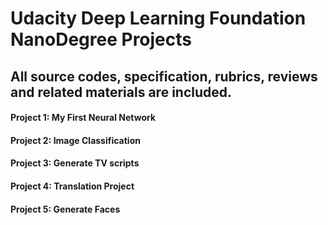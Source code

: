 Udacity Deep Learning Foundation NanoDegree Projects
===
All source codes, specification, rubrics, reviews and related materials are included.
---
#### Project 1: My First Neural Network
#### Project 2: Image Classification
#### Project 3: Generate TV scripts
#### Project 4: Translation Project
#### Project 5: Generate Faces
